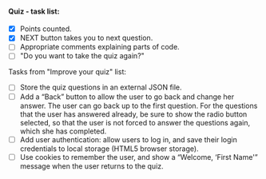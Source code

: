 #### Quiz - task list:

- [x] Points counted.
- [x] NEXT button takes you to next question.
- [ ] Appropriate comments explaining parts of code.
- [ ] "Do you want to take the quiz again?"

Tasks from "Improve your quiz" list:

- [ ] Store the quiz questions in an external JSON file.
- [ ] Add a “Back” button to allow the user to go back and change her answer. The user can go back up to the first question. For the questions that the user has answered already, be sure to show the radio button selected, so that the user is not forced to answer the questions again, which she has completed.
- [ ] Add user authentication: allow users to log in, and save their login credentials to local storage (HTML5 browser storage).
- [ ] Use cookies to remember the user, and show a “Welcome, ‘First Name'” message when the user returns to the quiz.
